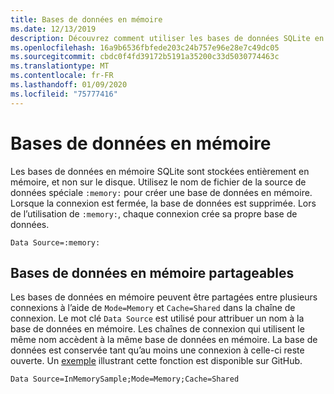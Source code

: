 ```yaml
---
title: Bases de données en mémoire
ms.date: 12/13/2019
description: Découvrez comment utiliser les bases de données SQLite en mémoire.
ms.openlocfilehash: 16a9b6536fbfede203c24b757e96e28e7c49dc05
ms.sourcegitcommit: cbdc0f4fd39172b5191a35200c33d5030774463c
ms.translationtype: MT
ms.contentlocale: fr-FR
ms.lasthandoff: 01/09/2020
ms.locfileid: "75777416"
---
```

# <a name="in-memory-databases"></a>Bases de données en mémoire

Les bases de données en mémoire SQLite sont stockées entièrement en mémoire, et non sur le disque. Utilisez le nom de fichier de la source de données spéciale `:memory:` pour créer une base de données en mémoire. Lorsque la connexion est fermée, la base de données est supprimée. Lors de l’utilisation de `:memory:`, chaque connexion crée sa propre base de données.

```ConnectionString
Data Source=:memory:
```

## <a name="shareable-in-memory-databases"></a>Bases de données en mémoire partageables

Les bases de données en mémoire peuvent être partagées entre plusieurs connexions à l’aide de `Mode=Memory` et `Cache=Shared` dans la chaîne de connexion. Le mot clé `Data Source` est utilisé pour attribuer un nom à la base de données en mémoire. Les chaînes de connexion qui utilisent le même nom accèdent à la même base de données en mémoire. La base de données est conservée tant qu’au moins une connexion à celle-ci reste ouverte. Un [exemple](https://github.com/dotnet/samples/blob/master/snippets/standard/data/sqlite/InMemorySample/Program.cs) illustrant cette fonction est disponible sur GitHub.

```ConnectionString
Data Source=InMemorySample;Mode=Memory;Cache=Shared
```
